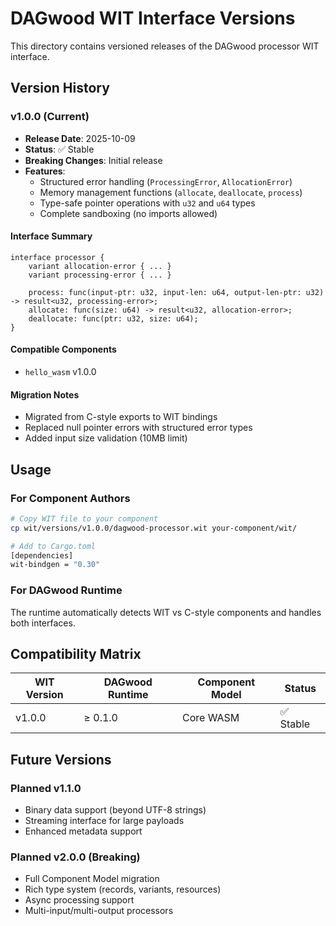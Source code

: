 # DAGwood WIT Interface Versions

This directory contains versioned releases of the DAGwood processor WIT interface.

## Version History

### v1.0.0 (Current)
- **Release Date**: 2025-10-09
- **Status**: ✅ Stable
- **Breaking Changes**: Initial release
- **Features**:
  - Structured error handling (`ProcessingError`, `AllocationError`)
  - Memory management functions (`allocate`, `deallocate`, `process`)
  - Type-safe pointer operations with `u32` and `u64` types
  - Complete sandboxing (no imports allowed)

#### Interface Summary
```wit
interface processor {
    variant allocation-error { ... }
    variant processing-error { ... }
    
    process: func(input-ptr: u32, input-len: u64, output-len-ptr: u32) -> result<u32, processing-error>;
    allocate: func(size: u64) -> result<u32, allocation-error>;
    deallocate: func(ptr: u32, size: u64);
}
```

#### Compatible Components
- `hello_wasm` v1.0.0

#### Migration Notes
- Migrated from C-style exports to WIT bindings
- Replaced null pointer errors with structured error types
- Added input size validation (10MB limit)

## Usage

### For Component Authors
```bash
# Copy WIT file to your component
cp wit/versions/v1.0.0/dagwood-processor.wit your-component/wit/

# Add to Cargo.toml
[dependencies]
wit-bindgen = "0.30"
```

### For DAGwood Runtime
The runtime automatically detects WIT vs C-style components and handles both interfaces.

## Compatibility Matrix

| WIT Version | DAGwood Runtime | Component Model | Status |
|-------------|-----------------|-----------------|---------|
| v1.0.0      | ≥ 0.1.0        | Core WASM      | ✅ Stable |

## Future Versions

### Planned v1.1.0
- Binary data support (beyond UTF-8 strings)
- Streaming interface for large payloads
- Enhanced metadata support

### Planned v2.0.0 (Breaking)
- Full Component Model migration
- Rich type system (records, variants, resources)
- Async processing support
- Multi-input/multi-output processors
